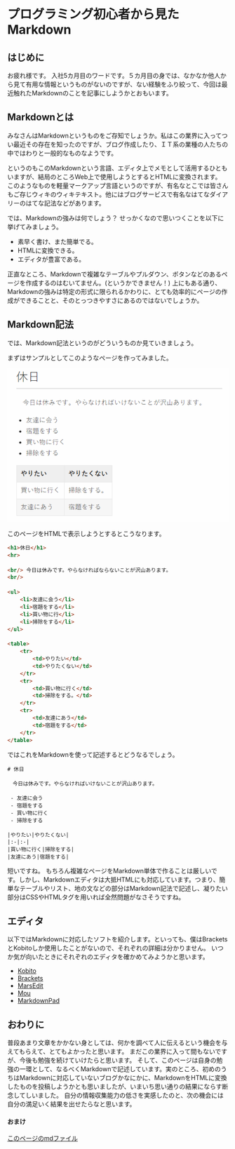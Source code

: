 # プログラミング初心者から見たMarkdown

## はじめに

お疲れ様です。
入社5カ月目のワードです。５カ月目の身では、なかなか他人から見て有用な情報というものがないのですが、ない経験をふり絞って、今回は最近触れたMarkdownのことを記事にしようかとおもいます。

## Markdownとは

みなさんはMarkdownというものをご存知でしょうか。私はこの業界に入ってつい最近その存在を知ったのですが、ブログ作成したり、ＩＴ系の業種の人たちの中ではわりと一般的なものなようです。

というのもこのMarkdownという言語、エディタ上でメモとして活用するひともいますが、結局のところWeb上で使用しようとするとHTMLに変換されます。
このようなものを軽量マークアップ言語というのですが、有名なとこでは皆さんもご存じウィキのウィキテキスト。他にはブログサービスで有名なはてなダイアリーのはてな記法などがあります。

では、Markdownの強みは何でしょう？
 せっかくなので思いつくことを以下に挙げてみましょう。

- 素早く書け、また簡単でる。
- HTMLに変換できる。
- エディタが豊富である。

正直なところ、Markdownで複雑なテーブルやプルダウン、ボタンなどのあるページを作成するのはむいてません。(というかできません！)
上にもある通り、Markdownの強みは特定の形式に限られるかわりに、とても効率的にページの作成ができることと、そのとっつきやすさにあるのではないでしょうか。

## Markdown記法

では、Markdown記法というのがどういうものか見ていきましょう。

まずはサンプルとしてこのようなページを作ってみました。

![img](./image/Example.png)

このページをHTMLで表示しようとするとこうなります。

```html
<h1>休日</h1>
<hr>

<br/> 今日は休みです。やらなければならないことが沢山あります。
<br/>

<ul>
    <li>友達に会う</li>
    <li>宿題をする</li>
    <li>買い物に行</li>
    <li>掃除をする</li>
</ul>

<table>
    <tr>
        <td>やりたい</td>
        <td>やりたくない</td>
    </tr>
    <tr>
        <td>買い物に行く</td>
        <td>掃除をする。</td>
    </tr>
    <tr>
        <td>友達にあう</td>
        <td>宿題をする</td>
    </tr>
</table>
```

ではこれをMarkdownを使って記述するとどうなるでしょう。

```
# 休日

　今日は休みです。やらなければいけないことが沢山あります。
 
 - 友達に会う
 - 宿題をする
 - 買い物に行く
 - 掃除をする

|やりたい|やりたくない|
|:-|:-|
|買い物に行く|掃除をする|
|友達にあう|宿題をする|
```

短いですね。
もちろん複雑なページをMarkdown単体で作ることは厳しいです。しかし、Markdownエディタは大抵HTMLにも対応しています。つまり、簡単なテーブルやリスト、地の文などの部分はMarkdown記法で記述し、凝りたい部分はCSSやHTMLタグを用いれば全然問題がなさそうですね。

## エディタ

以下ではMarkdownに対応したソフトを紹介します。といっても、僕はBracketsとKobitoしか使用したことがないので、それぞれの詳細は分かりません。
いつか気が向いたときにそれぞれのエディタを確かめてみようかと思います。

- [Kobito](http://kobito.qiita.com/win)
- [Brackets](http://brackets.io/)
- [MarsEdit](https://red-sweater.com/marsedit/)
- [Mou](http://25.io/mou/)
- [MarkdownPad](http://markdownpad.com/)

## おわりに

普段あまり文章をかかない身としては、何かを調べて人に伝えるという機会を与えてもらえて、とてもよかったと思います。
まだこの業界に入って間もないですが、今後も勉強を続けていけたらと思います。
そして、このページは自身の勉強の一環として、なるべくMarkdownで記述しています。実のところ、初めのうちはMarkdownに対応していないブログかなにかに、MarkdownをHTMLに変換したものを投稿しようかとも思いましたが、いまいち思い通りの結果にならす断念してしいました。
自分の情報収集能力の低さを実感したのと、次の機会には自分の満足いく結果を出せたらなと思います。

#### おまけ

[このページのmdファイル](./lib/BeginnerMD.zip)
